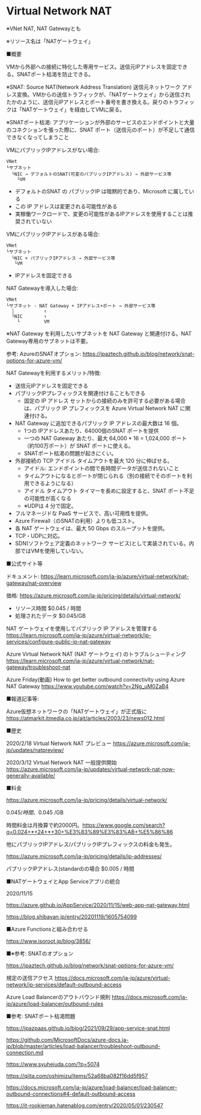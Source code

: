 # Virtual Network NAT

※VNet NAT, NAT Gatewayとも

※リソース名は「NATゲートウェイ」

■概要

VMから外部への接続に特化した専用サービス。送信元IPアドレスを固定できる。SNATポート枯渇を防止できる。

※SNAT: Source NAT(Network Address Translation) 送信元ネットワーク アドレス変換。VMからの送信トラフィックが、「NATゲートウェイ」から送信されたかのように、送信元IPアドレスとポート番号を書き換える。戻りのトラフィックは「NATゲートウェイ」を経由してVMに戻る。

※SNATポート枯渇: アプリケーションが外部のサービスのエンドポイントと大量のコネクションを張った際に、SNAT ポート（送信元のポート）が不足して通信できなくなってしまうこと

VMにパブリックIPアドレスがない場合:
```
VNet
└サブネット
  └NIC → デフォルトのSNAT(可変のパブリックIPアドレス) → 外部サービス等
    └VM
```

- デフォルトのSNAT の パブリックIP は暗黙的であり、Microsoft に属している
- この IP アドレスは変更される可能性がある
- 実稼働ワークロードで、変更の可能性があるIPアドレスを使用することは推奨されていない

VMにパブリックIPアドレスがある場合:

```
VNet
└サブネット
  └NIC + パブリックIPアドレス → 外部サービス等
   └VM
```

- IPアドレスを固定できる

NAT Gatewayを導入した場合:
```
VNet
└サブネット - NAT Gateway + IPアドレス+ポート → 外部サービス等
  │           ↑
  └NIC        ↑
    └         VM
```

※NAT Gateway を利用したいサブネットを NAT Gateway と関連付ける。NAT Gateway専用のサブネットは不要。

参考: AzureのSNATオプション: https://jpaztech.github.io/blog/network/snat-options-for-azure-vm/
  
NAT Gatewayを利用するメリット/特徴:
- 送信元IPアドレスを固定できる
- パブリックIPプレフィックスを関連付けることもできる
  - 固定の IP アドレス セットからの接続のみを許可する必要がある場合は、パブリック IP プレフィックスを Azure Virtual Network NAT に関連付ける。
- NAT Gateway に追加できるパブリック IP アドレスの最大数は 16 個。
  - 1つの IPアドレスあたり、64000個のSNAT ポートを提供
  - 一つの NAT Gateway あたり、最大 64,000 * 16 = 1,024,000 ポート（約100万ポート）が SNAT ポートに使える。
  - SNATポート枯渇の問題が起きにくい。
- 外部接続の TCP アイドル タイムアウトを最大 120 分に伸ばせる。
  - アイドル: エンドポイントの間で長時間データが送信されないこと
  - タイムアウトになるとポートが閉じられる（別の接続でそのポートを利用できるようになる）
  - アイドル タイムアウト タイマーを長めに設定すると、SNAT ポート不足の可能性が高くなる
  - ※UDPは 4 分で固定。
- フルマネージドな PaaS サービスで、高い可用性を提供。
- Azure Firewall（のSNATの利用）よりも低コスト。
- 各 NAT ゲートウェイは、最大 50 Gbps のスループットを提供。
- TCP・UDPに対応。
- SDN(ソフトウェア定義のネットワーク サービス)として実装されている。内部ではVMを使用していない。

■公式サイト等

ドキュメント:
https://learn.microsoft.com/ja-jp/azure/virtual-network/nat-gateway/nat-overview

価格:
https://azure.microsoft.com/ja-jp/pricing/details/virtual-network/

- リソース時間 $0.045 / 時間
- 処理されたデータ $0.045/GB

NAT ゲートウェイを使用してパブリック IP アドレスを管理する
https://learn.microsoft.com/ja-jp/azure/virtual-network/ip-services/configure-public-ip-nat-gateway

Azure Virtual Network NAT (NAT ゲートウェイ) のトラブルシューティング
https://learn.microsoft.com/ja-jp/azure/virtual-network/nat-gateway/troubleshoot-nat

Azure Friday(動画) How to get better outbound connectivity using Azure NAT Gateway
https://www.youtube.com/watch?v=2Ng_uM0ZaB4

■報道記事等:

Azure仮想ネットワークの「NATゲートウェイ」が正式版に
https://atmarkit.itmedia.co.jp/ait/articles/2003/23/news012.html

■歴史

2020/2/18 Virtual Network NAT プレビュー
https://azure.microsoft.com/ja-jp/updates/natpreview/

2020/3/12 Virtual Network NAT 一般提供開始
https://azure.microsoft.com/ja-jp/updates/virtual-network-nat-now-generally-available/



■料金

https://azure.microsoft.com/ja-jp/pricing/details/virtual-network/

$0.045 / 時間、$0.045 /GB

時間料金は月換算で約2000円。https://www.google.com/search?q=0.024+*+24+*+30+%E3%83%89%E3%83%AB+%E5%86%86

他にパブリックIPアドレス/パブリックIPプレフィックスの料金も発生。

https://azure.microsoft.com/ja-jp/pricing/details/ip-addresses/

パブリックIPアドレス(standard)の場合 $0.005 / 時間


■NATゲートウェイとApp Serviceアプリの統合

2020/11/15

https://azure.github.io/AppService/2020/11/15/web-app-nat-gateway.html

https://blog.shibayan.jp/entry/20201119/1605754099


■Azure Functionsと組み合わせる

https://www.isoroot.jp/blog/3856/

■※参考: SNATのオプション

https://jpaztech.github.io/blog/network/snat-options-for-azure-vm/

規定の送信アクセス
https://docs.microsoft.com/ja-jp/azure/virtual-network/ip-services/default-outbound-access

Azure Load Balancerのアウトバウンド規則
https://docs.microsoft.com/ja-jp/azure/load-balancer/outbound-rules

■参考: SNATポート枯渇問題

https://jpazpaas.github.io/blog/2021/09/29/app-service-snat.html

https://github.com/MicrosoftDocs/azure-docs.ja-jp/blob/master/articles/load-balancer/troubleshoot-outbound-connection.md

https://www.syuheiuda.com/?p=5074

https://qiita.com/oshimizu/items/52a68ba082f16dd5f957

https://docs.microsoft.com/ja-jp/azure/load-balancer/load-balancer-outbound-connections#4-default-outbound-access

https://it-rookieman.hatenablog.com/entry/2020/05/01/230547
